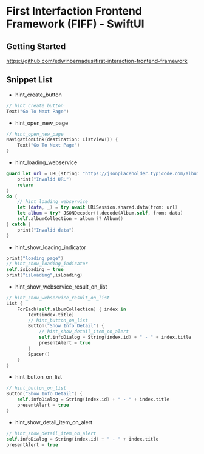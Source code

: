 # First Interfaction Frontend Framework (FIFF) - SwiftUI

## Getting Started
https://github.com/edwinbernadus/first-interaction-frontend-framework


## Snippet List
- hint_create_button
````swift
// hint_create_button
Text("Go To Next Page")
````
- hint_open_new_page
````swift
// hint_open_new_page
NavigationLink(destination: ListView()) {
    Text("Go To Next Page")
}
````
- hint_loading_webservice
````swift
guard let url = URL(string: "https://jsonplaceholder.typicode.com/albums") else {
    print("Invalid URL")
    return
}
do {
    // hint_loading_webservice
    let (data, _) = try await URLSession.shared.data(from: url)
    let album = try? JSONDecoder().decode(Album.self, from: data)
    self.albumCollection = album ?? Album()
} catch {
    print("Invalid data")
}
````
- hint_show_loading_indicator
````swift
print("loading page")
// hint_show_loading_indicator
self.isLoading = true
print("isLoading",isLoading)
````
- hint_show_webservice_result_on_list
````swift
// hint_show_webservice_result_on_list
List {
    ForEach(self.albumCollection) { index in
        Text(index.title)
        // hint_button_on_list
        Button("Show Info Detail") {
            // hint_show_detail_item_on_alert
            self.infoDialog = String(index.id) + " - " + index.title
            presentAlert = true
        }
        Spacer()
    }
}
````
- hint_button_on_list
````swift
// hint_button_on_list
Button("Show Info Detail") {
    self.infoDialog = String(index.id) + " - " + index.title
    presentAlert = true
}
````
- hint_show_detail_item_on_alert
````swift
// hint_show_detail_item_on_alert
self.infoDialog = String(index.id) + " - " + index.title
presentAlert = true
````
